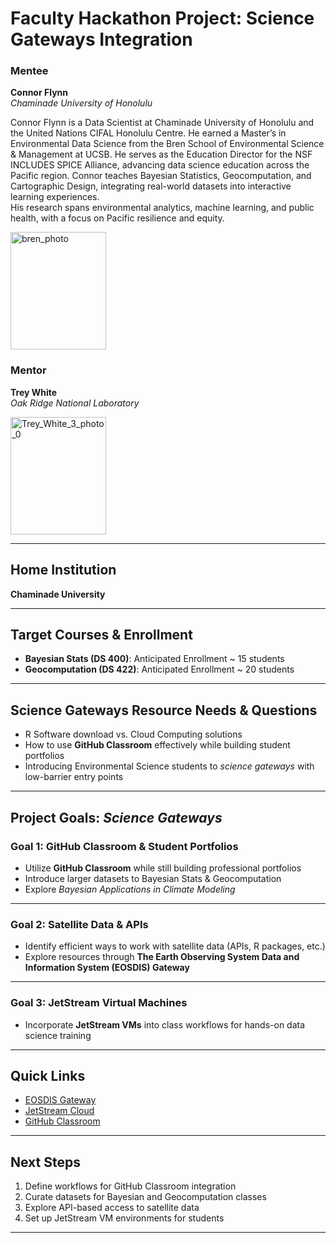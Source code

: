 # Faculty Hackathon Project: Science Gateways Integration

### Mentee
**Connor Flynn**  
*Chaminade University of Honolulu*

Connor Flynn is a Data Scientist at Chaminade University of Honolulu and the United Nations CIFAL Honolulu Centre. He earned a Master’s in Environmental Data Science from the Bren School of Environmental Science & Management at UCSB. He serves as the Education Director for the NSF INCLUDES SPICE Alliance, advancing data science education across the Pacific region. Connor teaches Bayesian Statistics, Geocomputation, and Cartographic Design, integrating real-world datasets into interactive learning experiences.  
His research spans environmental analytics, machine learning, and public health, with a focus on Pacific resilience and equity.  

<img width="153" height="188" alt="bren_photo" src="https://github.com/user-attachments/assets/ee0a8b51-f15d-4681-b8e6-d6c81ecd8e71" />


### Mentor
**Trey White**  
*Oak Ridge National Laboratory*

<img width="153" height="188" alt="Trey_White_3_photo_0" src="https://github.com/user-attachments/assets/9d71523e-2e99-4062-9733-3bce04fae39b" />


---

## Home Institution
**Chaminade University**

---

## Target Courses & Enrollment
- **Bayesian Stats (DS 400)**: Anticipated Enrollment ~ 15 students  
- **Geocomputation (DS 422)**: Anticipated Enrollment ~ 20 students  

---

## Science Gateways Resource Needs & Questions
- R Software download vs. Cloud Computing solutions  
- How to use **GitHub Classroom** effectively while building student portfolios  
- Introducing Environmental Science students to *science gateways* with low-barrier entry points  

---

## Project Goals: *Science Gateways*
### Goal 1: GitHub Classroom & Student Portfolios  
- Utilize **GitHub Classroom** while still building professional portfolios  
- Introduce larger datasets to Bayesian Stats & Geocomputation  
- Explore *Bayesian Applications in Climate Modeling*  

---

### Goal 2: Satellite Data & APIs  
- Identify efficient ways to work with satellite data (APIs, R packages, etc.)  
- Explore resources through **The Earth Observing System Data and Information System (EOSDIS) Gateway**  

---

### Goal 3: JetStream Virtual Machines  
- Incorporate **JetStream VMs** into class workflows for hands-on data science training  

---

## Quick Links
- [EOSDIS Gateway](https://earthdata.nasa.gov/eosdis)  
- [JetStream Cloud](https://jetstream-cloud.org/)  
- [GitHub Classroom](https://classroom.github.com/)  

---

## Next Steps
1. Define workflows for GitHub Classroom integration  
2. Curate datasets for Bayesian and Geocomputation classes  
3. Explore API-based access to satellite data  
4. Set up JetStream VM environments for students  

---

